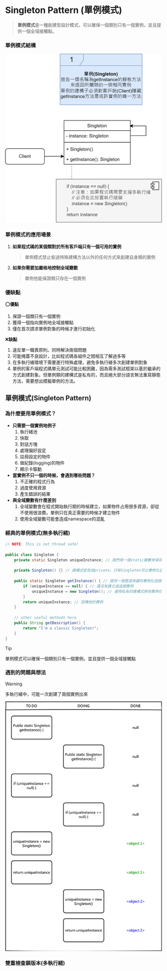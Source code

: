 # Singleton Pattern (單例模式)

> **單例模式**是一種創建型設計模式，可以確保一個類別只有一個實例，並且提供一個全域接觸點。

### 單例模式結構

![單例模式結構](./%E5%96%AE%E4%BE%8B%E6%9E%B6%E6%A7%8B.png)

### 單例模式的應用場景

1. **如果程式碼的某個類對於所有客戶端只有一個可用的實例**
    > 單例模式禁止偷過特殊建構方法以外的任何方式來創建自身類的實例
2. **如果你需要加嚴格地控制全域變數**
    > 單例他能保證類只存在一個實例

### 優缺點

:o:**優點**

1. 保證一個類只有一個實例
2. 獲得一個指向實例地全域接觸點
3. 僅在首次請求單例對象的時候才進行初始化

:x:**缺點**

1. 違反單一職責原則。同時解決兩個問題
2. 可能掩蓋不良設計，比如程式碼各組件之間相互了解過多等
3. 在多執行緒環境下需要進行特殊處理，避免多執行緒多次創建單例對象
4. 單例的客戶端程式碼單元測試可能比較困難，因為需多測試框架以基於繼承的方式創建對象。但單例類的建構式是私有的，而且絕大部分語言無法重寫靜態方法，需要想出模擬單例的方法。

## 單例模式(Singleton Pattern)

### 為什麼要用單例模式？

-   **只需要一個實例地例子**
    1. 執行緒池
    2. 快取
    3. 對話方塊
    4. 處理偏好設定
    5. 註冊設定的物件
    6. 做紀錄(logging)的物件
    7. 顯示卡驅動
-   **當實例不只一個的時候，會遇到哪些問題？**
    1. 不正確的程式行為
    2. 過度使用資源
    3. 產生錯誤的結果
-   **與全域變數有什麼差別**
    1. 全域變數會在程式開始執行期的時候建立，如果物件占用很多資源，卻從不使用很浪費。單例只在真正需要的時候才建立物件
    2. 使用全域變數可能會造成namespace的混亂

### 經典的單例模式(無多執行緒)

```java
// NOTE: This is not thread safe!

public class Singleton {
    private static Singleton uniqueInstance; // 我們用一個static變數來保存Singleton

    private Singleton() {} // 建構式宣告成private，只有Singleton可以實例化這個類別

    public static Singleton getInstance() { // 提供一個管道來讓你實例化這個類別
        if (uniqueInstance == null) { // 還沒有建立過這個實例
            uniqueInstance = new Singleton(); // 運用私有的建構式將他實例化，如果用不到就不會被建立，這是一種惰性(lazy)實例化
        }
        return uniqueInstance; // 回傳他的實例
    }

    // other useful methods here
    public String getDescription() {
        return "I'm a classic Singleton!";
    }
}
```

> [!TIP]
>
> 單例模式可以確保一個類別只有一個實例，並且提供一個全域接觸點

### 遇到的問題與想法

> [!WARNING]
>
> 多執行緒中，可能一次創建了兩個實例出來

![單例模式執行緒問題](./%E5%96%AE%E4%BE%8B%E6%A8%A1%E5%BC%8F%E5%9F%B7%E8%A1%8C%E7%B7%92%E5%95%8F%E9%A1%8C.png)

### 雙重檢查鎖版本(多執行緒)


